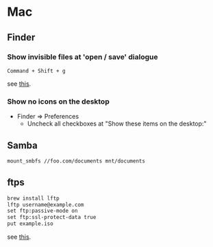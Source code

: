 # Mac

## Finder

### Show invisible files at 'open / save' dialogue

`Command + Shift + g`

see [this](http://inforati.jp/apple/mac-tips-techniques/system-hints/how-to-use-move-to-folder-command-in-a-open-or-save-dialog-in-macos.html).

### Show no icons on the desktop

* Finder => Preferences
  * Uncheck all checkboxes at "Show these items on the desktop:"

## Samba

```markdown
mount_smbfs //foo.com/documents mnt/documents
```

## ftps

```markdown
brew install lftp
lftp username@example.com
set ftp:passive-mode on
set ftp:ssl-protect-data true
put example.iso
```

see [this](http://qiita.com/mazgi/items/f25bb6baa2cc5bbddc9a).
